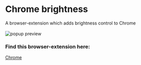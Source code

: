 <h1>Chrome brightness</h1>

A browser-extension which adds brightness control to Chrome
<br>
<br>
![popup preview](https://github.com/MennoVK/Chrome-brightness/blob/master/screenshots/popup.png?raw=true)

<h3>Find this browser-extension here:</h2> 

[Chrome](https://chromewebstore.google.com/detail/brightness/gjkclppdklmglkoilofecjmmajaaggae)

